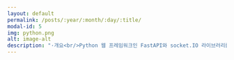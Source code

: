 ```yaml
---
layout: default
permalink: /posts/:year/:month/:day/:title/
modal-id: 5
img: python.png
alt: image-alt
description: "·개요<br/>Python 웹 프레임워크인 FastAPI와 socket.IO 라이브러리를 활용하여 랜덤 채팅/인증 기능 구현을 위해 React 프론트엔드 서버와 통신하는 백엔드 서버<br/><br/>· 주요 기능<br/>① 특정 API 서버와 통신하여 인증 정보를 가져와 사용자 인증 진행<br/>②랜덤 채팅에 필요한 기능(방 생성 및 제거, 대기열, 대화)들을 간략하게 구현<br/><br/>· 기술 스택<br/>[백엔드] <br/>① FastAPI<br/>② Socket.IO<br/><br/>· 느낀 점<br/>처음으로 프론트엔드와 협업을 진행한 프로젝트로, 프론트엔드와 협업을 진행할 때에는 어떤 점을 협의하고 개발을 진행해야하는지, 통신은 어떤 방식으로 이루어지는지 등에 대한 정보를 간략하게나마 새롭게 익힐 수 있게되어 만족스러웠습니다. 또한, 해당 프로젝트 진행 중 메모리 누수가 지속적으로 발생하여 이를 해결하기 위해 여러 자료들을 찾아보면서 Python의 메모리 구조 및 관리 방법에 대해서 더 자세히 알아볼 수 있는 기회가 되었습니다. 메모리 문제는 gc를 직접 돌리거나, crontab을 활용하여 주기적으로 서버 점검을 진행하는 방법으로 일부 해결은 하였지만, 메모리 문제는 백엔드 서버의 영원한 문제임을 깨닫게 되는 계기가 되었습니다.<br/><br/>· 배우고 싶은 점 및 아쉬운 점<br/>Socket.IO이라는 새로운 기술을 활용하여 실시간 데이터 송/수신에 대하여 배워볼 수 있었지만, 다른 프로젝트에 비해 우선순위가 밀리게 되어 더욱 깊게 파고들지 못 한 점이 아쉬웠습니다."
---
```

